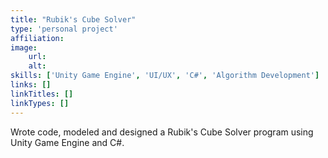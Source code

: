 ```yaml
---
title: "Rubik's Cube Solver"
type: 'personal project'
affiliation:
image:
    url:
    alt:
skills: ['Unity Game Engine', 'UI/UX', 'C#', 'Algorithm Development']
links: []
linkTitles: []
linkTypes: []
---
```

Wrote code, modeled and designed a Rubik's Cube Solver program using Unity Game Engine and C#.